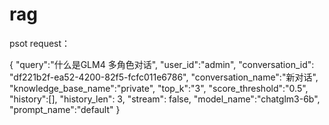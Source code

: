 # rag

psot request：

{
    "query":"什么是GLM4 多角色对话",
    "user_id":"admin",
    "conversation_id": "df221b2f-ea52-4200-82f5-fcfc011e6786", 
    "conversation_name":"新对话",
    "knowledge_base_name":"private",
    "top_k":"3",
    "score_threshold":"0.5",
    "history":[],
    "history_len": 3,
    "stream": false,
    "model_name":"chatglm3-6b",
    "prompt_name":"default"
}
